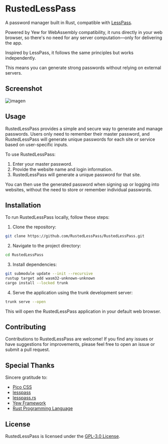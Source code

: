 # RustedLessPass 

A password manager built in Rust, compatible with [LessPass](https://github.com/lesspass/lesspass).

Powered by Yew for WebAssembly compatibility, it runs directly in your web browser, so there's no need for any server computation—only for delivering the app.

Inspired by LessPass, it follows the same principles but works independently.

This means you can generate strong passwords without relying on external servers.

## Screenshot

![imagen](https://github.com/RustedLessPass/RustedLessPass/assets/54779580/db64b347-6875-4886-8f79-c6d7c31bf1c0)

## Usage

RustedLessPass provides a simple and secure way to generate and manage passwords. Users only need to remember their master password, and RustedLessPass will generate unique passwords for each site or service based on user-specific inputs.

To use RustedLessPass:

1. Enter your master password.
2. Provide the website name and login information.
3. RustedLessPass will generate a unique password for that site.

You can then use the generated password when signing up or logging into websites, without the need to store or remember individual passwords.

## Installation

To run RustedLessPass locally, follow these steps:

1. Clone the repository:
```bash
git clone https://github.com/RustedLessPass/RustedLessPass.git
```
2. Navigate to the project directory:
```bash
cd RustedLessPass
```
3. Install dependencies:
```bash
git submodule update --init --recursive
rustup target add wasm32-unknown-unknown
cargo install --locked trunk
```
4. Serve the application using the trunk development server:
```bash
trunk serve --open
```

This will open the RustedLessPass application in your default web browser.

## Contributing

Contributions to RustedLessPass are welcome! If you find any issues or have suggestions for improvements, please feel free to open an issue or submit a pull request.

## Special Thanks

Sincere gratitude to:

- [Pico CSS](https://picocss.com)
- [lesspass](https://github.com/lesspass/lesspass)
- [lesspass.rs](https://github.com/71/lesspass.rs)
- [Yew Framework](https://yew.rs)
- [Rust Programming Language](https://rust-lang.org)

## License

RustedLessPass is licensed under the [GPL-3.0 License](LICENSE).
